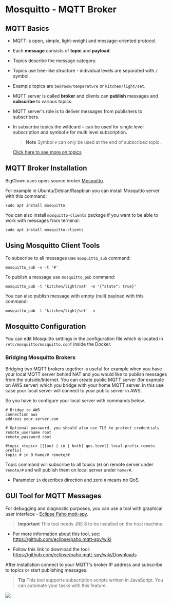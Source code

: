 # Mosquitto - MQTT Broker




## MQTT Basics

* MQTT is open, simple, light-weight and message-oriented protocol.

* Each **message** consists of **topic** and **payload**.

* Topics describe the message category.

* Topics use tree-like structure - individual levels are separated with `/` symbol.

* Example topics are `bedroom/temperature` or `kitchen/light/set`.

* MQTT server is called **broker** and clients can **publish** messages and **subscribe** to various topics.

* MQTT server's role is to deliver messages from publishers to subscribers.

* In subscribe topics the wildcard `+` can be used for single level subscription and symbol `#` for multi level subscription.

  > **Note** Symbol `#` can only be used at the end of subscribed topic.

  [Click here to see more on topics](http://www.hivemq.com/blog/mqtt-essentials-part-5-mqtt-topics-best-practices)


## MQTT Broker Installation

BigClown uses open-source broker [Mosquitto](https://mosquitto.org).

For example in Ubuntu/Debian/Raspbian you can install Mosquitto server with this command:

```
sudo apt install mosquitto
```

You can also install `mosquitto-clients` package if you want to be able to work with messages from terminal:

```
sudo apt install mosquitto-clients
```


## Using Mosquitto Client Tools


To subscribe to all messages use `mosquitto_sub` command:

```
mosquitto_sub -v -t '#'
```

To publish a message use `mosquitto_pub` command:

```
mosquitto_pub -t 'kitchen/light/set' -m '{"state": true}'
```

You can also publish message with empty (null) payload with this command:

```
mosquitto_pub -t 'kitchen/light/set' -n
```


## Mosquitto Configuration

You can edit Mosquitto settings in the configuration file which is located in `/etc/mosquitto/mosquitto.conf` inside the Docker.


### Bridging Mosquitto Brokers

Bridging two MQTT brokers together is useful for example when you have your local MQTT server behind NAT and you would like to publish messages from the outside/Internet.
You can create public MQTT server (for example on AWS server) which you bridge with your home MQTT server.
In this use case your local server will connect to your public server in AWS.


So you have to configure your local server with commands below.

```
# Bridge to AWS
connection aws
address your.server.com

# Optional password, you should also use TLS to protect credentials
remote_username root
remote_password root

#topic <topic> [[[out | in | both] qos-level] local-prefix remote-prefix]
topic # in 0 home/# remote/#
```

Topic command will subscribe to all topics (`#`) on remote server under `remote/#` and will publish them on local server under `home/#`.

* Parameter `in` describes direction and zero `0` means no QoS.


## GUI Tool for MQTT Messages

For debugging and diagnostic purposes, you can use a tool with graphical user interface - [Eclipse Paho mqtt-spy](https://github.com/eclipse/paho.mqtt-spy).

> **Important** This tool needs JRE 8 to be installed on the host machine.

* For more information about this tool, see: https://github.com/eclipse/paho.mqtt-spy/wiki

* Follow this link to download the tool: https://github.com/eclipse/paho.mqtt-spy/wiki/Downloads

After installation connect to your MQTT's broker IP address and subscribe to topics or start publishing messages.

> **Tip** This tool supports subscription scripts written in JavaScript.
>         You can automate your tasks with this feature.

![](mqtt-spy.png)
